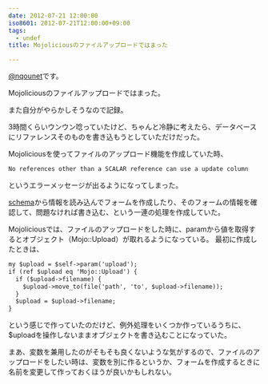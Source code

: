 ```yaml
---
date: 2012-07-21 12:00:00
iso8601: 2012-07-21T12:00:00+09:00
tags:
  - undef
title: Mojoliciousのファイルアップロードではまった

---
```


<p><a href="https://twitter.com/nqounet">@nqounet</a>です。</p>

<p>Mojoliciousのファイルアップロードではまった。</p>

<p>また自分がやらかしそうなので記録。</p>

<p>3時間くらいウンウン唸っていたけど、ちゃんと冷静に考えたら、データベースにリファレンスそのものを書き込もうとしていただけだった。</p>

<p>Mojoliciousを使ってファイルのアップロード機能を作成していた時、</p>

```default
No references other than a SCALAR reference can use a update column
```

<p>というエラーメッセージが出るようになってしまった。</p>

<p><a href="http://e-words.jp/w/E382B9E382ADE383BCE3839E.html">schema</a>から情報を読み込んでフォームを作成したり、そのフォームの情報を確認して、問題なければ書き込む、という一連の処理を作成していた。</p>

<p>Mojoliciousでは、ファイルのアップロードをした時に、paramから値を取得するとオブジェクト（Mojo::Upload）が取れるようになっている。 最初に作成したときは、</p>

```default
my $upload = $self->param('upload');
if (ref $upload eq 'Mojo::Upload') {
  if ($upload->filename) {
    $upload->move_to(file('path', 'to', $upload->filename));
  }
  $upload = $upload->filename;
}
```

<p>という感じで作っていたのだけど、例外処理をいくつか作っているうちに、$uploadを操作しないままオブジェクトを書き込むことになっていた。</p>

<p>まあ、変数を兼用したのがそもそも良くないような気がするので、ファイルのアップロードをしたい時は、変数を別に作るというか、フォームを作成するときに名前を変更して作っておくほうが良いかもしれない。</p>
    	